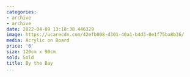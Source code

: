 ```yaml
---
categories:
- archive
- archive
date: 2022-04-09 13:18:38.446329
image: https://ucarecdn.com/42efb008-d301-40a1-b4d3-0e1f75ba8b36/
media: Acrylic on Board
price: '0'
size: 120cm x 90cm
sold: Sold
title: By the Bay
...
```

